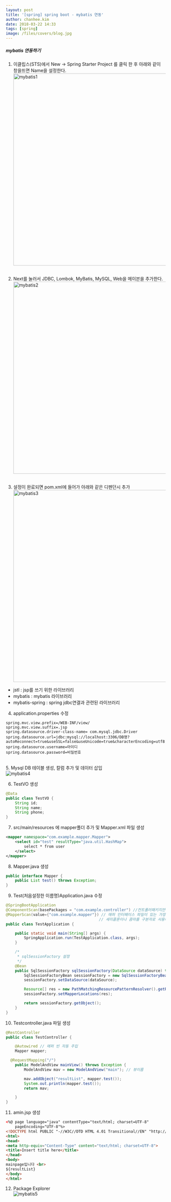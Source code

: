 ```yaml
---
layout: post
title: '[spring] spring boot - mybatis 연동'
author: chanhee.kim
date: 2018-03-22 14:33
tags: [spring]
image: /files/covers/blog.jpg
---
```


##### mybatis 연동하기

1. 이클립스(STS)에서 New -> Spring Starter Project 를 클릭 한 후 아래와 같이 창을뜨면 Name을 설정한다. <br>
<img src="{{ site.baseurl }}/assets/images/mybatis/mybatis1.PNG" width="606" alt="mybatis1"><br><br>

2. Next를 눌러서 JDBC, Lombok, MyBatis, MySQL, Web을 메이븐을 추가한다. <br>
<img src="{{ site.baseurl }}/assets/images/mybatis/mybatis2.PNG" width="606" alt="mybatis2"><br><br>

3. 설정이 완료되면 pom.xml에 들어가 아래와 같은 디펜던시 추가 <br>
<img src="{{ site.baseurl }}/assets/images/mybatis/mybatis3.PNG" width="606" alt="mybatis3"><br>
 - jstl : jsp를 쓰기 위한 라이브러리
 - mybatis : mybatis 라이브러리
 - mybatis-spring : spring jdbc연결과 관련된 라이브러리

 4. application.properties 수정

 ```
 spring.mvc.view.prefix=/WEB-INF/view/
 spring.mvc.view.suffix=.jsp
 spring.datasource.driver-class-name= com.mysql.jdbc.Driver
 spring.datasource.url=jdbc:mysql://localhost:3306/DB명?autoReconnect=true&useSSL=false&useUnicode=true&characterEncoding=utf8
 spring.datasource.username=아이디
 spring.datasource.password=비밀번호
 ```
 
<br>
5. Mysql DB 테이블 생성, 칼럼 추가 및 데이터 삽입<br>
<img src="{{ site.baseurl }}/assets/images/mybatis/mybatis4.PNG" alt="mybatis4"><br>

6. TestVO 생성

``` java
@Data
public class TestVO {
	String id;
	String name;
	String phone;
}
```

7. src/main/resources 에 mapper폴더 추가 및 Mapper.xml 파일 생성

``` xml
<mapper namespace="com.example.mapper.Mapper">
	<select id="test" resultType="java.util.HashMap">
		select * from user
	</select>
</mapper>
```

8. Mapper.java 생성

```java
public interface Mapper {
	public List test() throws Exception;
}
```

9. Test(처음설정한 이름명)Application.java 수정

```java
@SpringBootApplication
@ComponentScan(basePackages = "com.example.controller") //컨트롤러패키지안 파일들 빈등록 설정
@MapperScan(value={"com.example.mapper"}) // 매퍼 인터페이스 파일이 있는 가장 상위 패키지를 지정하면 된다.
                                         // 세미콜론이나 콤마를 구분자로 사용해서 한개 이상의 패키지를 셋팅할 수 있다. 매퍼는 지정된 패키지에서 재귀적으로 하위 패키지를 모두 검색할 것이다.
public class TestApplication {

	public static void main(String[] args) {
		SpringApplication.run(TestApplication.class, args);
	}

	/*
	 * sqlSessionFactory 설정
	 */
	@Bean
	public SqlSessionFactory sqlSessionFactory(DataSource dataSource) throws Exception {
		SqlSessionFactoryBean sessionFactory = new SqlSessionFactoryBean();
		sessionFactory.setDataSource(dataSource);

		Resource[] res = new PathMatchingResourcePatternResolver().getResources("classpath:mapper/*Mapper.xml"); // 매퍼xml 클래스패스 지정
		sessionFactory.setMapperLocations(res);

		return sessionFactory.getObject();
	}
}
```

10. Testcontroller.java 파일 생성

```java
@RestController
public class TestController {

	@Autowired // 매퍼 빈 자동 주입
	Mapper mapper;

  @RequestMapping("/")
	public ModelAndView mainView() throws Exception {
		ModelAndView mav = new ModelAndView("main"); // 뷰이름

		mav.addObject("resultList", mapper.test());
		System.out.println(mapper.test());
		return mav;

	}
}
```

11. amin.jsp 생성

```html
<%@ page language="java" contentType="text/html; charset=UTF-8"
    pageEncoding="UTF-8"%>
<!DOCTYPE html PUBLIC "-//W3C//DTD HTML 4.01 Transitional//EN" "http://www.w3.org/TR/html4/loose.dtd">
<html>
<head>
<meta http-equiv="Content-Type" content="text/html; charset=UTF-8">
<title>Insert title here</title>
</head>
<body>
mainpage입니다 <br>
${resultList}
</body>
</html>
```

12. Package Explorer <br>
<img src="{{ site.baseurl }}/assets/images/mybatis/mybatis5.PNG" alt="mybatis5"><br>
